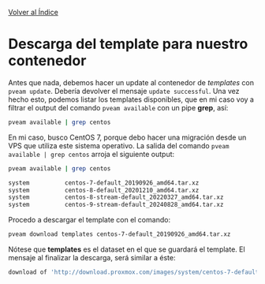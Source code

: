 [Volver al Índice](./README.md)

# Descarga del template para nuestro contenedor

Antes que nada, debemos hacer un update al contenedor de *templates* con `pveam update`. Debería devolver el mensaje `update successful`.
Una vez hecho esto, podemos listar los templates disponibles, que en mi caso voy a filtrar el output del comando `pveam available` con un pipe **grep**, así:

```bash
pveam available | grep centos
```

En mi caso, busco CentOS 7, porque debo hacer una migración desde un VPS que utiliza este sistema operativo. La salida del comando `pveam available | grep centos` arroja el siguiente output:

```bash
pveam available | grep centos

system          centos-7-default_20190926_amd64.tar.xz
system          centos-8-default_20201210_amd64.tar.xz
system          centos-8-stream-default_20220327_amd64.tar.xz
system          centos-9-stream-default_20240828_amd64.tar.xz
```

Procedo a descargar el template con el comando:

```bash
pveam download templates centos-7-default_20190926_amd64.tar.xz
```

Nótese que **templates** es el dataset en el que se guardará el template. El mensaje al finalizar la descarga, será similar a éste:

```bash
download of 'http://download.proxmox.com/images/system/centos-7-default_20190926_amd64.tar.xz' to '/wd-1tb-3/templates/template/cache/centos-7-default_20190926_amd64.tar.xz' finished
```